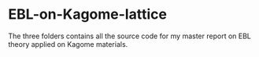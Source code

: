 # EBL-on-Kagome-lattice
The three folders contains all the source code for my master report on EBL theory applied on Kagome materials.

